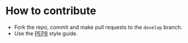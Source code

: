 # How to contribute

* Fork the repo, commit and make pull requests to the `develop` branch.
* Use the [PEP8](https://www.python.org/dev/peps/pep-0008) style guide.